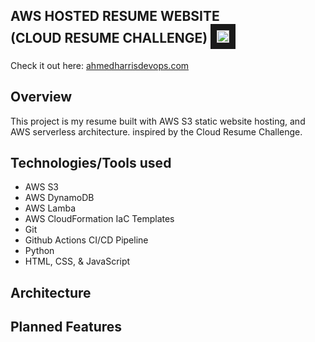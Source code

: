 ## **AWS HOSTED RESUME WEBSITE <br> (CLOUD RESUME CHALLENGE)** <img src="frontend/images/cloud1.ico" width="20" height="20" border="10"/>


Check it out here: [ahmedharrisdevops.com](https://ahmedharrisdevops.com) 


## **Overview**
This project is my resume built with AWS S3 static website hosting, and AWS serverless architecture. inspired by the Cloud Resume Challenge. 



## **Technologies/Tools used**
* AWS S3
* AWS DynamoDB
* AWS Lamba
* AWS CloudFormation IaC Templates 
* Git
* Github Actions CI/CD Pipeline
* Python
* HTML, CSS, & JavaScript





## **Architecture**



## **Planned Features**
